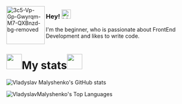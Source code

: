 <a href="https://ibb.co/sVVMHGQ"><img align="left" style="width: 100px" src="https://i.ibb.co/crr7LHt/3c5-Vp-Gp-Gwyrqm-M7-QXBnzd-bg-removed.png" alt="3c5-Vp-Gp-Gwyrqm-M7-QXBnzd-bg-removed" border="0"></a>

### Hey! <img src="https://user-images.githubusercontent.com/1303154/88677602-1635ba80-d120-11ea-84d8-d263ba5fc3c0.gif" width="24px" alt="hi">

I'm the beginner, who is passionate about FrontEnd Development and likes to write code.


<h1><img src="https://media.giphy.com/media/v1.Y2lkPTc5MGI3NjExMXd1eTI1ajg4aGJ4MXdvYzY5c3IxbXN3MmVmaGo1bnZlcHZ3eDV2MiZlcD12MV9pbnRlcm5hbF9naWZfYnlfaWQmY3Q9cw/724AElPsJeOm8cdoNM/giphy.gif" style="width: 40px; margin-bottom: -10px">My stats<img src="https://media.giphy.com/media/v1.Y2lkPTc5MGI3NjExMXd1eTI1ajg4aGJ4MXdvYzY5c3IxbXN3MmVmaGo1bnZlcHZ3eDV2MiZlcD12MV9pbnRlcm5hbF9naWZfYnlfaWQmY3Q9cw/724AElPsJeOm8cdoNM/giphy.gif" style="width: 40px; margin-bottom: -10px"></h1>


![Vladyslav Malyshenko's GitHub stats](https://github-readme-stats.vercel.app/api?username=VladyslavMalyshenko&show_icons=true&theme=midnight-purple)

![VladyslavMalyshenko's Top Languages](https://github-readme-stats.vercel.app/api/top-langs/?username=VladyslavMalyshenko&theme=midnight-purple&show_icons=true&hide_border=false&layout=compact)

